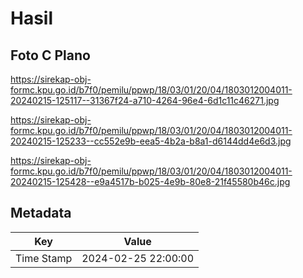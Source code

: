 # Hasil

## Foto C Plano

https://sirekap-obj-formc.kpu.go.id/b7f0/pemilu/ppwp/18/03/01/20/04/1803012004011-20240215-125117--31367f24-a710-4264-96e4-6d1c11c46271.jpg

https://sirekap-obj-formc.kpu.go.id/b7f0/pemilu/ppwp/18/03/01/20/04/1803012004011-20240215-125233--cc552e9b-eea5-4b2a-b8a1-d6144dd4e6d3.jpg

https://sirekap-obj-formc.kpu.go.id/b7f0/pemilu/ppwp/18/03/01/20/04/1803012004011-20240215-125428--e9a4517b-b025-4e9b-80e8-21f45580b46c.jpg


## Metadata

| Key        | Value               |
| ---------- | ------------------- |
| Time Stamp | 2024-02-25 22:00:00 |



